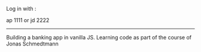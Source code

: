 Log in with :

ap 1111
or
jd 2222

---

Building a banking app in vanilla JS.
Learning code as part of the course of Jonas Schmedtmann
